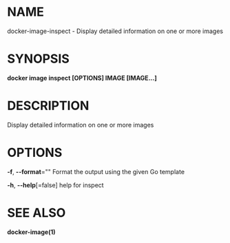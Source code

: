 # NAME

docker-image-inspect - Display detailed information on one or more images

# SYNOPSIS

**docker image inspect \[OPTIONS\] IMAGE \[IMAGE...\]**

# DESCRIPTION

Display detailed information on one or more images

# OPTIONS

**-f**, **--format**="" Format the output using the given Go template

**-h**, **--help**\[=false\] help for inspect

# SEE ALSO

**docker-image(1)**
